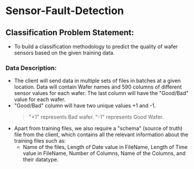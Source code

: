 # Sensor-Fault-Detection
## Classification Problem Statement:
* To build a classification methodology to predict the quality of wafer sensors based on the given training data.
### Data Description:
* The client will send data in multiple sets of files in batches at a given location. Data will contain Wafer names and 590 columns of different sensor values for each wafer. The last column will have the "Good/Bad" value for each wafer.
* "Good/Bad" column will have two unique values +1 and -1.  
    >"+1" represents Bad wafer.
    >"-1" represents Good Wafer. 
* Apart from training files, we also require a "schema" (source of truth) file from the client, which contains all the relevant information about the training files such as:
    * Name of the files, Length of Date value in FileName, Length of Time value in FileName, Number of Columns, Name of the Columns, and their datatype.
    


 
